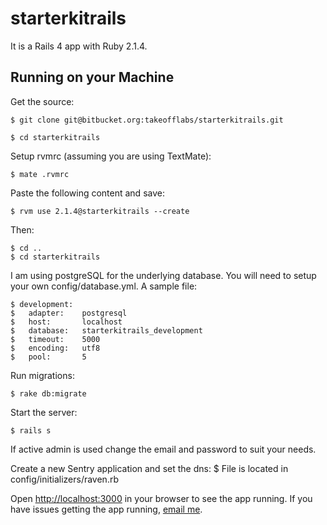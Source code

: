 # starterkitrails

It is a Rails 4 app with Ruby 2.1.4.

## Running on your Machine
Get the source:

    $ git clone git@bitbucket.org:takeofflabs/starterkitrails.git

    $ cd starterkitrails

Setup rvmrc (assuming you are using TextMate):

    $ mate .rvmrc

Paste the following content and save:

    $ rvm use 2.1.4@starterkitrails --create

Then:

    $ cd ..
    $ cd starterkitrails

I am using postgreSQL for the underlying database. You will need to setup your own config/database.yml. A sample file:

    $ development:
    $   adapter:    postgresql
    $   host:       localhost
    $   database:   starterkitrails_development
    $   timeout:    5000
    $   encoding:   utf8
    $   pool:       5

Run migrations:

    $ rake db:migrate

Start the server:

    $ rails s

If active admin is used change the email and password to suit your needs.

Create a new Sentry application and set the dns:
    $ File is located in config/initializers/raven.rb

Open <http://localhost:3000> in your browser to see the app running. If you have issues getting the app running, [email me](mailto:norbert@takeofflabs.com).

